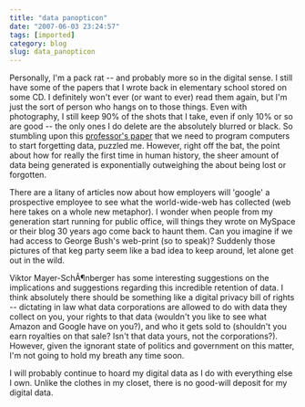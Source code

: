 ```yaml
---
title: "data panopticon"
date: "2007-06-03 23:24:57"
tags: [imported]
category: blog
slug: data_panopticon
---
```


Personally, I'm a pack rat -- and probably more so in the digital sense. I still have some of the papers that I wrote back in elementary school stored on some CD. I definitely won't ever (or want to ever) read them again, but I'm just the sort of person who hangs on to those things. Even with photography, I still keep 90% of the shots that I take, even if only 10% or so are good -- the only ones I do delete are the absolutely blurred or black. So stumbling upon this <a href="http://ksgnotes1.harvard.edu/Research/wpaper.nsf/rwp/RWP07-022/$File/rwp_07_022_mayer-schoenberger.pdf">professor's paper</a> that we need to program computers to start forgetting data, puzzled me. However, right off the bat, the point about how for really the first time in human history, the sheer amount of data being generated is exponentially outweighing the about being lost or forgotten.

There are a litany of articles now about how employers will 'google' a prospective employee to see what the world-wide-web has collected (web here takes on a whole new metaphor). I wonder when people from my generation start running for public office, will things they wrote on MySpace or their blog 30 years ago come back to haunt them. Can you imagine if we had access to George Bush's web-print (so to speak)? Suddenly those pictures of that keg party seem like a bad idea to keep around, let alone get out in the wild.

Viktor Mayer-SchÃ¶nberger has some interesting suggestions on the implications and suggestions regarding this incredible retention of data. I think absolutely there should be something like a digital privacy bill of rights -- dictating in law what data corporations are allowed to do with data they collect on you, your rights to that data (wouldn't you like to see what Amazon and Google have on you?), and who it gets sold to (shouldn't you earn royalties on that sale? Isn't that data yours, not the corporations?). However, given the ignorant state of politics and government on this matter, I'm not going to hold my breath any time soon.

I will probably continue to hoard my digital data as I do with everything else I own. Unlike the clothes in my closet, there is no good-will deposit for my digital data.
